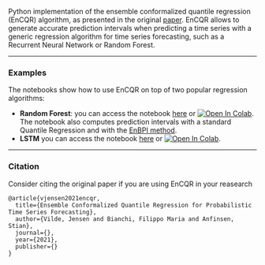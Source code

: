 Python implementation of the ensemble conformalized quantile regression (EnCQR) algorithm, as presented in the original [paper](https://arxiv.org/). 
EnCQR allows to generate accurate prediction intervals when predicting a time series with a generic regression algorithm for time series forecasting, such as a Recurrent Neural Network or Random Forest.

---
### Examples

The notebooks show how to use EnCQR on top of two popular regression algorithms:
- **Random Forest**: you can access the notebook [here](https://github.com/FilippoMB/Ensemble-Conformalized-Quantile-Regression-forProbabilistic-Time-Series-Forecasting/blob/main/EnCQR_with_RF.ipynb) or [![Open In Colab](https://colab.research.google.com/assets/colab-badge.svg)](https://colab.research.google.com/drive/1SrHYLF-s-XJlBZKFu2YRDv1WqAtupMDW). The notebook also computes prediction intervals with a standard Quantile Regression and with the [EnBPI method](http://proceedings.mlr.press/v139/xu21h.html?ref=https://codemonkey.link).
- **LSTM** you can access the notebook [here](https://github.com/FilippoMB/Ensemble-Conformalized-Quantile-Regression-forProbabilistic-Time-Series-Forecasting/blob/main/EnCQR_with_LSTM.ipynb) or [![Open In Colab](https://colab.research.google.com/assets/colab-badge.svg)](https://colab.research.google.com/drive/1afg5yLpIotfmluVpBBTokWhpGDRToZhF).

----
### Citation
Consider citing the original paper if you are using EnCQR in your reasearch

	@article{vjensen2021encqr,
	  title={Ensemble Conformalized Quantile Regression for Probabilistic Time Series Forecasting},
	  author={Vilde, Jensen and Bianchi, Filippo Maria and Anfinsen, Stian},
	  journal={},
	  year={2021},
	  publisher={}
	}
